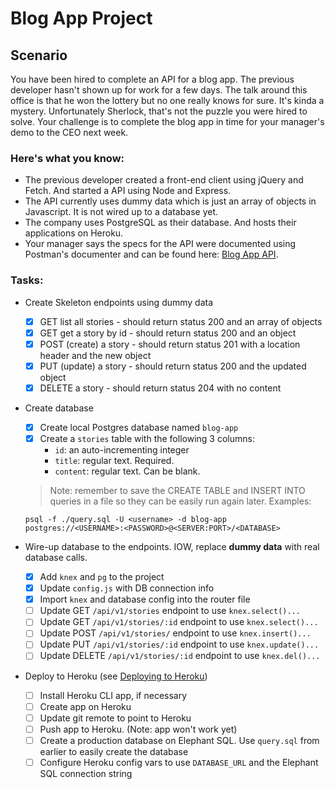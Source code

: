 # Blog App Project

## Scenario
You have been hired to complete an API for a blog app. The previous developer hasn't shown up for work for a few days. The talk around this office is that he won the lottery but no one really knows for sure. It's kinda a mystery. Unfortunately Sherlock, that's not the puzzle you were hired to solve. Your challenge is to complete the blog app in time for your manager's demo to the CEO next week.

### Here's what you know:
- The previous developer created a front-end client using jQuery and Fetch. And started a API using Node and Express.
- The API currently uses dummy data which is just an array of objects in Javascript. It is not wired up to a database yet.
- The company uses PostgreSQL as their database. And hosts their applications on Heroku.
- Your manager says the specs for the API were documented using Postman's documenter and can be found here: [Blog App API](https://documenter.getpostman.com/view/1161985/blog-app/7EBeDoD).

### Tasks: 
- Create Skeleton endpoints using dummy data
  - [x] GET list all stories - should return status 200 and an array of objects
  - [x] GET get a story by id - should return status 200 and an object
  - [x] POST (create) a story - should return status 201 with a location header and the new object
  - [x] PUT (update) a story - should return status 200 and the updated object
  - [x] DELETE a story - should return status 204 with no content

- Create database
  - [x] Create local Postgres database named `blog-app`
  - [x] Create a `stories` table with the following 3 columns:
    - `id`: an auto-incrementing integer
    - `title`: regular text. Required.
    - `content`: regular text. Can be blank.

  > Note: remember to save the CREATE TABLE and INSERT INTO queries in a file so they can be easily run again later. Examples:

      psql -f ./query.sql -U <username> -d blog-app
      postgres://<USERNAME>:<PASSWORD>@<SERVER:PORT>/<DATABASE>

- Wire-up database to the endpoints. IOW, replace **dummy data** with real database calls.
  - [x] Add `knex` and `pg` to the project
  - [x] Update `config.js` with DB connection info
  - [x] Import `knex` and database config into the router file
  - [ ] Update GET `/api/v1/stories` endpoint to use `knex.select()...`
  - [ ] Update GET `/api/v1/stories/:id` endpoint to use `knex.select()...`
  - [ ] Update POST `/api/v1/stories/` endpoint to use `knex.insert()...`
  - [ ] Update PUT `/api/v1/stories/:id` endpoint to use `knex.update()...`
  - [ ] Update DELETE `/api/v1/stories/:id` endpoint to use `knex.del()...`

- Deploy to Heroku (see [Deploying to Heroku](https://courses.thinkful.com/node-001v5/project/1.3.5))
  - [ ] Install Heroku CLI app, if necessary
  - [ ] Create app on Heroku
  - [ ] Update git remote to point to Heroku
  - [ ] Push app to Heroku. (Note: app won't work yet)
  - [ ] Create a production database on Elephant SQL. Use `query.sql` from earlier to easily create the database
  - [ ] Configure Heroku config vars to use `DATABASE_URL` and the Elephant SQL connection string  
